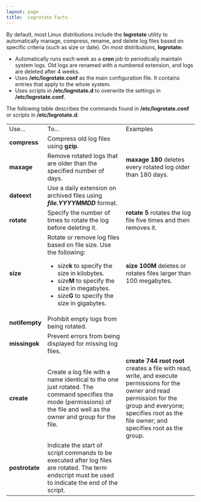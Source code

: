 ```yaml
---
layout: page
title:  Logrotate Facts
---
```


By default, most Linux distributions include the **logrotate** utility to
automatically manage, compress, rename, and delete log files based on specific
criteria (such as size or date). On most distributions, **logrotate:**

  * Automatically runs each week as a **cron** job to periodically maintain system logs. Old logs are renamed with a numbered extension, and logs are deleted after 4 weeks. 
  * Uses **/etc/logrotate.conf** as the main configuration file. It contains entries that apply to the whole system.
  * Uses scripts in **/etc/logrotate.d** to overwrite the settings in **/etc/logrotate.conf**. 

The following table describes the commands found in **/etc/logrotate.conf** or
scripts in **/etc/logrotate.d**:

<table>

<tr> <td>Use...</td> <td>To...</td> <td>Examples</td>

</tr>

<tr> <td><b>compress</b></td> <td>Compress old log files using
<b>gzip</b>.</td> <td> </td>

</tr>

<tr> <td><b>maxage</b></td> <td>Remove rotated logs that are older than the
specified number of days.</td> <td><b>maxage 180</b> deletes every rotated log
older than 180 days.</td>

</tr>

<tr> <td><b>dateext</b></td> <td>Use a daily extension on archived files using
<b> <i>file.YYYYMMDD</i></b> format. </td> <td> </td>

</tr>

<tr> <td><b>rotate</b></td> <td>Specify the number of times to rotate the log
before deleting it.</td> <td><b>rotate 5</b> rotates the log file five times
and then removes it.</td>

</tr>

<tr> <td><b>size</b></td> <td>Rotate or remove log files based on file size.
Use the following:

<ul>

<li>s<i>ize</i><b>k</b> to specify the size in kilobytes.

</li>

<li>s<i>ize</i><b>M</b> to specify the size in megabytes.

</li>

<li>s<i>ize</i><b>G</b> to specify the size in gigabytes.

</li>

</ul> </td> <td><b>size 100M</b> deletes or rotates files larger than 100
megabytes.</td>

</tr>

<tr> <td><b>notifempty</b></td> <td>Prohibit empty logs from being
rotated.</td> <td>  </td>

</tr>

<tr> <td><b>missingok</b></td> <td>Prevent errors from being displayed for
missing log files.</td> <td>  </td>

</tr>

<tr> <td><b>create</b></td> <td>Create a log file with a name identical to the
one just rotated. The command specifies the mode (permissions) of the file and
well as the owner and group for the file.</td> <td><b>create 744 root root</b>
creates a file with read, write, and execute permissions for the owner and
read permission for the group and everyone; specifies root as the file owner;
and specifies root as the group.</td>

</tr>

<tr> <td><b>postrotate</b></td> <td>Indicate the start of script commands to
be executed after log files are rotated. The term endscript must be used to
indicate the end of the script.</td> <td>  </td>

</tr> </table>

